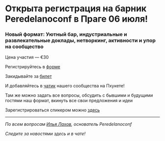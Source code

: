 # Открыта регистрация на барник **Peredelanoconf** в Праге 06 июля!

### Новый формат: Уютный бар, индустриальные и развлекательные доклады, нетворкинг, активности и упор на сообщество

Цена участия — €30

Регистрируйтесь в [форме](https://airtable.com/appbRs7OEZzeCA0B0/pagnQLi3GBEMqqAIb/form)

Закидывайте за [билет](/./guides/how-to-pay.md)

И добавляйтесь в [чатик](https://t.me/peredelanoconf_czechia) нашего сообщества на Пхукете! 

Там же можно задать все вопросы, обсудить с бывшими и будущими гостями наш формат, вкинуть все свои предложения и идеи

Зарегистрироваться спикером можно [здесь](/./guides/tech-speech.md)

---

_По всем вопросам [Илья Лахов](https://t.me/ilakhov), основатель Peredelanoconf_

_Следите за новостями здесь и в чате!_
